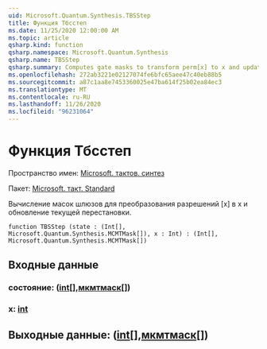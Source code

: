```yaml
---
uid: Microsoft.Quantum.Synthesis.TBSStep
title: Функция Тбсстеп
ms.date: 11/25/2020 12:00:00 AM
ms.topic: article
qsharp.kind: function
qsharp.namespace: Microsoft.Quantum.Synthesis
qsharp.name: TBSStep
qsharp.summary: Computes gate masks to transform perm[x] to x and updates the current permutation.
ms.openlocfilehash: 272ab3221e02127074fe6bfc65aee47c40eb88b5
ms.sourcegitcommit: a87c1aa8e7453360025e47ba614f25b02ea84ec3
ms.translationtype: MT
ms.contentlocale: ru-RU
ms.lasthandoff: 11/26/2020
ms.locfileid: "96231064"
---
```

# <a name="tbsstep-function"></a>Функция Тбсстеп

Пространство имен: [Microsoft. тактов. синтез](xref:Microsoft.Quantum.Synthesis)

Пакет: [Microsoft. такт. Standard](https://nuget.org/packages/Microsoft.Quantum.Standard)


Вычисление масок шлюзов для преобразования разрешений [x] в x и обновление текущей перестановки.

```qsharp
function TBSStep (state : (Int[], Microsoft.Quantum.Synthesis.MCMTMask[]), x : Int) : (Int[], Microsoft.Quantum.Synthesis.MCMTMask[])
```


## <a name="input"></a>Входные данные

### <a name="state--intmcmtmask"></a>состояние: ([int](xref:microsoft.quantum.lang-ref.int)[],[мкмтмаск](xref:Microsoft.Quantum.Synthesis.MCMTMask)[])




### <a name="x--int"></a>x: [int](xref:microsoft.quantum.lang-ref.int)





## <a name="output--intmcmtmask"></a>Выходные данные: ([int](xref:microsoft.quantum.lang-ref.int)[],[мкмтмаск](xref:Microsoft.Quantum.Synthesis.MCMTMask)[])


